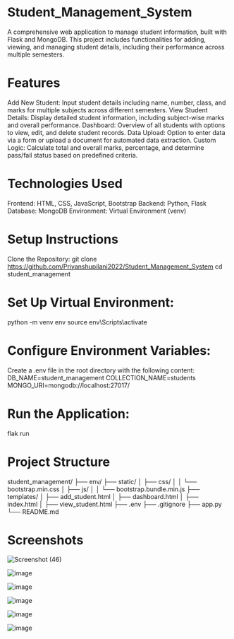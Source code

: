 # Student_Management_System

A comprehensive web application to manage student information, built with Flask and MongoDB. This project includes functionalities for adding, viewing, and managing student details, including their performance across multiple semesters.

# Features
  Add New Student: Input student details including name, number, class, and marks for multiple subjects across different semesters.
  View Student Details: Display detailed student information, including subject-wise marks and overall performance.
  Dashboard: Overview of all students with options to view, edit, and delete student records.
  Data Upload: Option to enter data via a form or upload a document for automated data extraction.
  Custom Logic: Calculate total and overall marks, percentage, and determine pass/fail status based on predefined criteria.

# Technologies Used
  Frontend: HTML, CSS, JavaScript, Bootstrap
  Backend: Python, Flask
  Database: MongoDB
  Environment: Virtual Environment (venv)

#  Setup Instructions
Clone the Repository:
  git clone https://github.com/Priyanshupilani2022/Student_Management_System
  cd student_management

# Set Up Virtual Environment:
  python -m venv env
  source env\Scripts\activate

# Configure Environment Variables:
Create a .env file in the root directory with the following content:
  DB_NAME=student_management
  COLLECTION_NAME=students
  MONGO_URI=mongodb://localhost:27017/

# Run the Application:
  flak run

# Project Structure 
student_management/
├── env/
├── static/
│   ├── css/
│   │   └── bootstrap.min.css
│   ├── js/
│   │   └── bootstrap.bundle.min.js
├── templates/
│   ├── add_student.html
│   ├── dashboard.html
│   ├── index.html
│   ├── view_student.html
├── .env
├── .gitignore
├── app.py
└── README.md

# Screenshots


![Screenshot (46)](https://github.com/user-attachments/assets/0e626c00-1127-4b3c-a0d7-b1862348e1aa)

![image](https://github.com/user-attachments/assets/5f33980b-5b65-4268-a9cc-6ae4af0522af)

![image](https://github.com/user-attachments/assets/da3c4d6f-ac68-4e71-b719-030e8c424f83)

![image](https://github.com/user-attachments/assets/7f120fef-e574-4b85-8a4f-5a7e4824e0e6)

![image](https://github.com/user-attachments/assets/170372db-8c0e-46a7-abf1-0216594f1964)

![image](https://github.com/user-attachments/assets/472c23fd-2f65-4e0c-9b5a-7bcbddc3f647)







